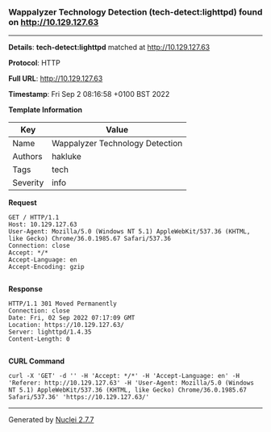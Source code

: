 ### Wappalyzer Technology Detection (tech-detect:lighttpd) found on http://10.129.127.63
---
**Details**: **tech-detect:lighttpd**  matched at http://10.129.127.63

**Protocol**: HTTP

**Full URL**: http://10.129.127.63

**Timestamp**: Fri Sep 2 08:16:58 +0100 BST 2022

**Template Information**

| Key | Value |
|---|---|
| Name | Wappalyzer Technology Detection |
| Authors | hakluke |
| Tags | tech |
| Severity | info |

**Request**
```http
GET / HTTP/1.1
Host: 10.129.127.63
User-Agent: Mozilla/5.0 (Windows NT 5.1) AppleWebKit/537.36 (KHTML, like Gecko) Chrome/36.0.1985.67 Safari/537.36
Connection: close
Accept: */*
Accept-Language: en
Accept-Encoding: gzip


```

**Response**
```http
HTTP/1.1 301 Moved Permanently
Connection: close
Date: Fri, 02 Sep 2022 07:17:09 GMT
Location: https://10.129.127.63/
Server: lighttpd/1.4.35
Content-Length: 0


```


**CURL Command**
```
curl -X 'GET' -d '' -H 'Accept: */*' -H 'Accept-Language: en' -H 'Referer: http://10.129.127.63' -H 'User-Agent: Mozilla/5.0 (Windows NT 5.1) AppleWebKit/537.36 (KHTML, like Gecko) Chrome/36.0.1985.67 Safari/537.36' 'https://10.129.127.63/'
```
---
Generated by [Nuclei 2.7.7](https://github.com/projectdiscovery/nuclei)